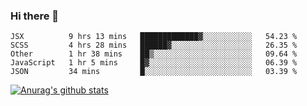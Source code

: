 ### Hi there 👋



<!--
**webB1an/webB1an** is a ✨ _special_ ✨ repository because its `README.md` (this file) appears on your GitHub profile.

Here are some ideas to get you started:

- 🔭 I’m currently working on ...
- 🌱 I’m currently learning ...
- 👯 I’m looking to collaborate on ...
- 🤔 I’m looking for help with ...
- 💬 Ask me about ...
- 📫 How to reach me: ...
- 😄 Pronouns: ...
- ⚡ Fun fact: ...
-->

<!--START_SECTION:waka-->
```text
JSX          9 hrs 13 mins   █████████████▓░░░░░░░░░░░   54.23 % 
SCSS         4 hrs 28 mins   ██████▓░░░░░░░░░░░░░░░░░░   26.35 % 
Other        1 hr 38 mins    ██▒░░░░░░░░░░░░░░░░░░░░░░   09.64 % 
JavaScript   1 hr 5 mins     █▓░░░░░░░░░░░░░░░░░░░░░░░   06.39 % 
JSON         34 mins         █░░░░░░░░░░░░░░░░░░░░░░░░   03.39 % 
```
<!--END_SECTION:waka-->


[![Anurag's github stats](https://github-readme-stats.vercel.app/api?username=webB1an&show_icons=true&theme=radical)](https://github.com/anuraghazra/github-readme-stats)

